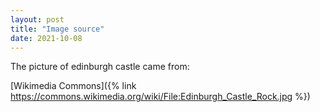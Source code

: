 ```yaml
---
layout: post
title: "Image source"
date: 2021-10-08
---
```

The picture of edinburgh castle came from:  

[Wikimedia Commons]({% link https://commons.wikimedia.org/wiki/File:Edinburgh_Castle_Rock.jpg %})
